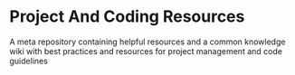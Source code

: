 # Project And Coding Resources

A meta repository containing helpful resources and a common knowledge wiki with best practices and resources for project management and code guidelines

